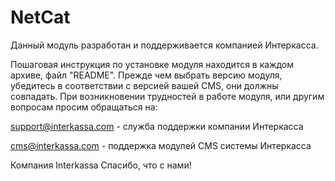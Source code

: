 # NetCat
Данный модуль разработан и поддерживается компанией Интеркасса.

Пошаговая инструкция по установке модуля находится в каждом архиве, файл "README". Прежде чем выбрать версию модуля, убедитесь в соответствии с версией вашей CMS, они должны совпадать. 
При возникновении трудностей в работе модуля, или другим вопросам просим обращаться на: 

 support@interkassa.com - служба поддержки компании Интеркасса

 cms@interkassa.com - поддержка модулей CMS системы Интеркасса

Компания Interkassa 
Спасибо, что с нами!
